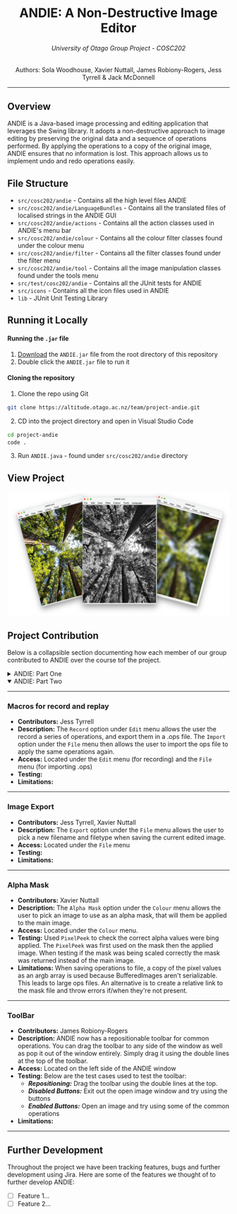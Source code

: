 <p align="center">
    <h1 align="center"> ANDIE: A Non-Destructive Image Editor </h1>
    <h6 align="center"> University of Otago Group Project - COSC202</h6>

  <p align="center">
   Authors: Sola Woodhouse, Xavier Nuttall, James Robiony-Rogers, Jess Tyrrell & Jack McDonnell
  </p>
</p>

---

## Overview 
ANDIE is a Java-based image processing and editing application that leverages the Swing library. It adopts a non-destructive approach to image editing by preserving the original data and a sequence of operations performed. By applying the operations to a copy of the original image, ANDIE ensures that no information is lost. This approach allows us to implement undo and redo operations easily.

## File Structure 
- `src/cosc202/andie` - Contains all the high level files ANDIE
- `src/cosc202/andie/LanguageBundles` - Contains all the translated files of localised strings in the ANDIE GUI 
- `src/cosc202/andie/actions` - Contains all the action classes used in ANDIE's menu bar
- `src/cosc202/andie/colour` - Contains all the colour filter classes found under the colour menu
- `src/cosc202/andie/filter` - Contains all the filter classes found under the filter menu
- `src/cosc202/andie/tool` - Contains all the image manipulation classes found under the tools menu
- `src/test/cosc202/andie` - Contains all the JUnit tests for ANDIE 
- `src/icons` - Contains all the icon files used in ANDIE
- `lib` - JUnit Unit Testing Library


## Running it Locally 

#### Running the `.jar` file 
1. [Download]() the `ANDIE.jar` file from the root directory of this repository 
2. Double click the `ANDIE.jar` file to run it

#### Cloning the repository  

1. Clone the repo using Git
```sh
git clone https://altitude.otago.ac.nz/team/project-andie.git
```
2. CD into the project directory and open in Visual Studio Code
```sh
cd project-andie
code .
```
3. Run `ANDIE.java` - found under `src/cosc202/andie` directory

## View Project
![ANDIE Demo Images](readme-images/ANDIE-DemoPhotos.png)

## Project Contribution 
Below is a collapsible section documenting how each member of our group contributed to ANDIE over the course tof the project.

<details>
    <summary>ANDIE: Part One</summary>

---
### Feature Title
- **Contributors:** 
- **Description:**
- **Access:** 
- **Testing:**
- **Limitations:** 

---
### Sharpen Filter 
- **Contributors:** Jess Tyrrell
- **Description:** The Sharpen filter is implemented as a convolution. The resulting effect is enhances the differences between adjacent pixels, making the image appear sharper.
- **Access:** Located under the `Filter` menu
- **Testing:**
- **Limitations:** Reduces the image size by the width of the kernel.

---
### Gaussian Blur Filter 
- **Contributors:** James Robiony-Rogers
- **Description:** The Gaussian blur filter is implemented as a convolution providing a reasonable approximation to the blurring caused by out-of-focus camera lenses and other natural blurring effects.
- **Access:** Located under the `Filter` menu
- **Testing:** I developed a JUnit test to test weather `apply()` method was returning an image. I was unable to test the private methods in the class as they were not accessible.
- **Limitations:** Reduces the image size by the width of the kernel.

---
### Median Filter  
- **Contributors:** Sola Woodhouse
- **Description:** The median filter takes all of the pixel values in a local neighborhood and sorts them. The new pixel value is then the middle value (the median) from the sorted list.
- **Access:** Located under the `Filter` menu
- **Testing:** A 2x2 image was used to check the median filter was selecting the correct median values in the even median case. These values were read using `PixelPeek` testing if all the pixels were the same colour. A variety of image sizes were chosen to see if the filter was correctly looping over each pixel checking the expected array length vs observed length. Then a 3x3 image was used checking the middle pixels colours using `PixelPeek`.
- **Limitations:** Compared with other filters Median Filter runs quite slow.

---
### Brightness & Contrast Adjustment   
- **Contributors:** Jack McDonnell
- **Description:** The Brightness & Contrast adjustment, as the names suggests, adjusts the brightness and contrast of the image. 
- **Access:** Located under the `Color` menu
- **Testing:** 
- **Limitations:** 

---

### Resize
- **Contributors:** Xavier Nuttall
- **Description:** The Resize operation takes the image and scales it by a user chosen amount.
- **Access:** Located under `Tools` menu
- **Testing:** Scaled image checking width and height of image after the scaling operations
- **Limitations:** BufferedImage only supports images with an area less than javas max int, so theres a limit to how big you can scale.
  
---

### Rotate
- **Contributors:** Xavier Nuttall
- **Description:** The Rotate operation rotates by swaps pixels according to an offset matrix operation, according to an angle chosen by the user.
- **Access:** Located under `Tools` menu
- **Testing:** The `PixelPeek` tool was used to check if the pixel rgba's were correct after performing a rotation. For the NxN image case a 2x2 image was used checking the colour at each pixel location before and after the rotation. When testing the offset was correct for NxM images a 2x3 and 3x2 image was used.
- **Limitations:** Only supports rotation in multiples of 90°
  
---
### Image Flip
- **Contributors:** Sola Woodhouse
- **Description:** The Image flip operation takes the pixels in an image and swap them over to flip an image in a direction chosen by the user
- **Access:** Located under the `Tools` menu
- **Testing:** `PixelPeek` was used checking the expected desination of a pixel after having been flipped. A variety of images were used to ensure the flip was occuring correctly.
- **Limitations:** 

--- 
### Multilingual Support   
- **Contributors:** Sola Woodhouse, James Robiony-Rogers
- **Description:** ANDIE now has multilingual support! This feature was implemented using Language Resource Bundles allowing us to easily add new languages to ANDIE. In order to translate into the non English languages, we used a mix of Google Translate and ChatGPT.
- **Supported Languages:** English, Spanish, German, Portuguese, Italian & Chinese
- **Access:** Located under the `Language` menu
- **Testing:** Review and testing of the feature branch was done by members of the group. 
- **Limitations:** No one in the group speaks any of the non English languages in order to verify the accuracy of the translations.

---
### Exception Handling   
- **Contributors:** Jack McDonnell, James Robiony-Rogers, Xavier Nuttall
- **Description:** Exceptions are now handled in ANDIE. This is done using the `ExceptionHandler` class. This class is used to catch any exceptions that occur during the execution of ANDIE and display a message to the user using the JOptionPanel.
- **Testing:** 
  - Running ANDIE with a primary language that is not en_NZ would throw an exception breaking ANDIE. This was fixed by catching the exception and setting the default language back to en_NZ.

---
### Other Error Avoidance/Prevention (Usability Edge Cases)
- **Contributors:** James Robiony-Rogers, Jack McDonnell, Sola Woodhouse, Xavier Nuttall, Jess Tyrrell
- **Description:** 
- **Access:** 
- **Testing:** 
- **Limitations:** 

</br></br>

</details>


<details open>
    <summary>ANDIE: Part Two</summary>

---
### Macros for record and replay
- **Contributors:** Jess Tyrrell
- **Description:** The `Record` option under `Edit` menu allows the user the record a series of operations, and export them in a .ops file. The `Import` option under the  `File` menu then allows the user to import the ops file to apply the same operations again. 
- **Access:** Located under the `Edit` menu (for recording) and the `File` menu (for importing .ops)
- **Testing:** 
- **Limitations:** 
---

### Image Export
- **Contributors:** Jess Tyrrell, Xavier Nuttall
- **Description:** The `Export` option under the `File` menu allows the user to pick a new filename and filetype when saving the current edited image.
- **Access:** Located under the `File` menu
- **Testing:**
- **Limitations:** 
---
### Alpha Mask
- **Contributors:** Xavier Nuttall
- **Description:** The `Alpha Mask` option under the `Colour` menu allows the user to pick an image to use as an alpha mask, that will them be applied to the main image.
- **Access:** Located under the `Colour` menu.
- **Testing:** Used `PixelPeek` to check the correct alpha values were bing applied. The `PixelPeek` was first used on the mask then the applied image. When testing if the mask was being scaled correctly the mask was returned instead of the main image.
- **Limitations:** When saving operations to file, a copy of the pixel values as an argb array is used because BufferedImages aren't serializable. This leads to large ops files. An alternative is to create a relative link to the mask file and throw errors if/when they're not present.
---
### ToolBar 
- **Contributors:** James Robiony-Rogers
- **Description:**  ANDIE now has a repositionable toolbar for common operations. You can drag the toolbar to any side of the window as well as pop it out of the window entirely. Simply drag it using the double lines at the top of the toolbar.
- **Access:** Located on the left side of the ANDIE window
- **Testing:** Below are the test cases used to test the toolbar:
  - ***Repositioning:*** Drag the toolbar using the double lines at the top.
  - ***Disabled Buttons:*** Exit out the open image window and try using the buttons
  - ***Enabled Buttons:*** Open an image and try using some of the common operations
- **Limitations:** 
---


</details>

## Further Development  
Throughout the project we have been tracking features, bugs and further development using Jira. Here are some of the features we thought of to further develop ANDIE:

- [ ] Feature 1... 
- [ ] Feature 2...
